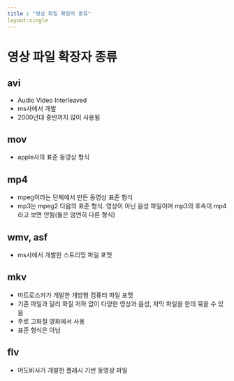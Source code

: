 ```yaml
---
title : "영상 파일 확장자 종류"
layout:single
---
```


# 영상 파일 확장자 종류

## avi

- Audio Video Interleaved
- ms사에서 개발
- 2000년대 중반까지 많이 사용됨

## mov

- apple사의 표준 동영상 형식

## mp4

- mpeg이라는 단체에서 만든 동영상 표준 형식
- mp3는 mpeg2 다음의 표준 형식. 영상이 아닌 음성 파일이며 mp3의 후속이 mp4라고 보면 안됨(둘은 엄연히 다른 형식)

## wmv, asf

- ms사에서 개발한 스트리밍 파일 포맷

## mkv

- 마트로스카가 개발한 개방형 컴퓨터 파일 포맷
- 기존 파일과 달리 화질 저하 없이 다양한 영상과 음성, 자막 파일을 한데 묶을 수 있음
- 주로 고화질 영화에서 사용
- 표준 형식은 아님

## flv

- 어도비사가 개발한 플래시 기반 동영상 파일
